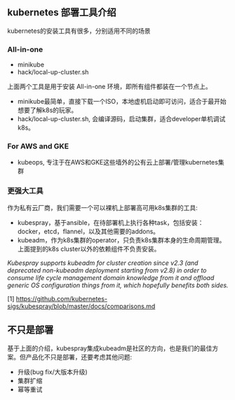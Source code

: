 ## kubernetes 部署工具介绍
	
kubernetes的安装工具有很多，分别适用不同的场景

### All-in-one
- minikube
- hack/local-up-cluster.sh

上面两个工具是用于安装 All-in-one 环境，即所有组件都装在一个节点上。<br>
- minikube最简单，直接下载一个ISO，本地虚机启动即可访问，适合于最开始想要了解k8s的玩家。<br>
- hack/local-up-cluster.sh, 会编译源码，启动集群，适合developer单机调试k8s。


### For AWS and GKE
- kubeops, 专注于在AWS和GKE这些墙外的公有云上部署/管理kubernetes集群


### 更强大工具
作为私有云厂商，我们需要一个可以裸机上部署高可用k8s集群的工具:

- kubespray，基于ansible，在待部署机上执行各种task，包括安装：docker，etcd，flannel，以及其他需要的addons。
- kubeadm，作为k8s集群的operator，只负责k8s集群本身的生命周期管理。上面提到的k8s cluster以外的依赖组件不负责安装。


*Kubespray supports kubeadm for cluster creation since v2.3 (and deprecated non-kubeadm deployment starting from v2.8) in order to consume life cycle management domain knowledge from it and offload generic OS configuration things from it, which hopefully benefits both sides.*

[1] https://github.com/kubernetes-sigs/kubespray/blob/master/docs/comparisons.md



## 不只是部署

基于上面的介绍，kubespray集成kubeadm是社区的方向，也是我们的最佳方案。但产品化不只是部署，还要考虑其他问题:

- 升级(bug fix/大版本升级)
- 集群扩缩
- 幂等重试